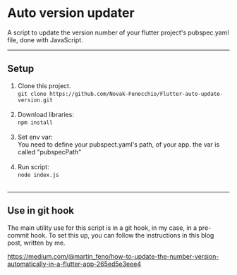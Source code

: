 # Auto version updater
 A script to update the version number of your flutter project's pubspec.yaml file, done with JavaScript.
 
 ---
## Setup

 1. Clone this project.  <br>
	`git clone https://github.com/Novak-Fenocchio/Flutter-auto-update-version.git`
 <br> <br>
 2.  Download libraries: <br>
 `npm install`
  <br> <br>
 3.  Set env var:  <br>
    You need to define your pubspect.yaml's path, of your app.  the var is called "pubspecPath"
<br> <br>
 1.  Run script:  <br>
 `node index.js`
<br> <br>
 ---

## Use in git hook

The main utility use for this script is in a git hook, in my case, in a pre-commit hook. To set this up, you can follow the instructions in this blog post, written by me. 

https://medium.com/@martin_feno/how-to-update-the-number-version-automatically-in-a-flutter-app-265ed5e3eee4
